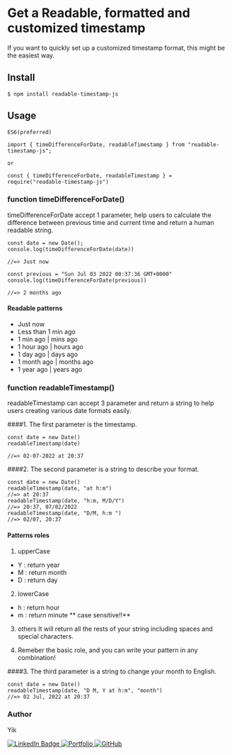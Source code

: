 # Get a Readable, formatted and customized timestamp

If you want to quickly set up a customized timestamp format, this might be the easiest way.

## Install

```
$ npm install readable-timestamp-js

```

## Usage

```
ES6(preferred)

import { timeDifferenceForDate, readableTimestamp } from "readable-timestamp-js";

or

const { timeDifferenceForDate, readableTimestamp } = require("readable-timestamp-js")
```

### function timeDifferenceForDate()

timeDifferenceForDate accept 1 parameter, help users to calculate the difference between previous time and current time and return a human readable string.

```
const date = new Date();
console.log(timeDifferenceForDate(date))

//=> Just now

const previous = "Sun Jul 03 2022 00:37:36 GMT+0000"
console.log(timeDifferenceForDate(previous))

//=> 2 months ago
```

#### Readable patterns

- Just now
- Less than 1 min ago
- 1 min ago | mins ago
- 1 hour ago | hours ago
- 1 day ago | days ago
- 1 month ago | months ago
- 1 year ago | years ago

### function readableTimestamp()

readableTimestamp can accept 3 parameter and return a string to help users creating various date formats easily.

####1. The first parameter is the timestamp.

```
const date = new Date()
readableTimestamp(date)

//=> 02-07-2022 at 20:37
```

####2. The second parameter is a string to describe your format.

```
const date = new Date()
readableTimestamp(date, "at h:m")
//=> at 20:37
readableTimestamp(date, "h:m, M/D/Y")
//=> 20:37, 07/02/2022
readableTimestamp(date, "D/M, h:m ")
//=> 02/07, 20:37
```

#### Patterns roles

1. upperCase

- Y : return year
- M : return month
- D : return day

2. lowerCase

- h : return hour
- m : return minute
  ** case sensitive!!**

3. others
   It will return all the rests of your string including spaces and special characters.

4. Remeber the basic role, and you can write your pattern in any combination!

####3. The third parameter is a string to change your month to English.

```
const date = new Date()
readableTimestamp(date, "D M, Y at h:m", "month")
//=> 02 Jul, 2022 at 20:37

```

### Author

Yik

<div align="start" id="badges">
  <a href="https://www.linkedin.com/in/yik-tung-yeung/">
    <img src="https://img.shields.io/badge/LinkedIn-blue?style=for-the-badge&logo=linkedin&logoColor=white" alt="LinkedIn Badge"/>
  </a>
  <a href="https://yik-portfolio.vercel.app/">
    <img src="https://img.shields.io/badge/-portfolio-white?style=for-the-badge&logo=Website&logoColor=black" alt="Portfolio"/>
  </a>
    <a href="https://github.com/fatcitydog">
    <img src="https://img.shields.io/badge/-GitHub-black?style=for-the-badge&logo=Website&logoColor=white" alt="GitHub"/>
  </a>
</div>
